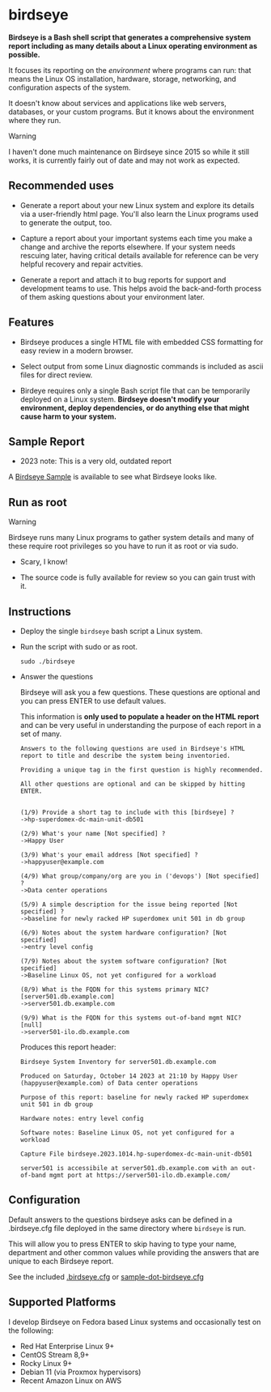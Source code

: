 # birdseye

**Birdseye is a Bash shell script that generates a comprehensive system report including as many details about a Linux operating environment as possible.**

It focuses its reporting on the *environment* where programs can run: that means the Linux OS installation, hardware, storage, networking, and configuration aspects of the system.

It doesn't know about services and applications like web servers, databases, or your custom programs.  But it knows about the environment where they run.

> [!WARNING]
> I haven't done much maintenance on Birdseye since 2015 so while it still works, it is currently fairly out of date and may not work as expected.

## Recommended uses

* Generate a report about your new Linux system and explore its details via a user-friendly html page.  You'll also learn the Linux programs used to generate the output, too.

* Capture a report about your important systems each time you make a change and archive the reports elsewhere.  If your system needs rescuing later, having critical details available for reference can be very helpful recovery and repair actvities.

* Generate a report and attach it to bug reports for support and development teams to use.  This helps avoid the back-and-forth process of them asking questions about your environment later.

## Features

* Birdseye produces a single HTML file with embedded CSS formatting for easy review in a modern browser.

* Select output from some Linux diagnostic commands is included as ascii files for direct review.

* Birdeye requires only a single Bash script file that can be temporarily deployed on a Linux system.  **Birdseye doesn't modify your environment, deploy dependencies, or do anything else that might cause harm to your system.**

## Sample Report

* 2023 note: This is a very old, outdated report

A [Birdseye Sample](https://github.com/maxwax/birdseye/blob/master/birdseye-sample.html "Birdseye Sample") is available to see what Birdseye looks like.

## Run as root

> [!WARNING]
> Birdseye runs many Linux programs to gather system details and many of these require root privileges so you have to run it as root or via sudo.

* Scary, I know!

* The source code is fully available for review so you can gain trust with it.

## Instructions

* Deploy the single `birdseye` bash script a Linux system.

* Run the script with sudo or as root.

  `sudo ./birdseye`

* Answer the questions

    Birdseye will ask you a few questions.  These questions are optional and you can press ENTER to use default values.

    This information is **only used to populate a header on the HTML report** and can be very useful in understanding the purpose of each report in a set of many.

    ```
    Answers to the following questions are used in Birdseye's HTML
    report to title and describe the system being inventoried.

    Providing a unique tag in the first question is highly recommended.

    All other questions are optional and can be skipped by hitting ENTER.


    (1/9) Provide a short tag to include with this [birdseye] ?
    ->hp-superdomex-dc-main-unit-db501

    (2/9) What's your name [Not specified] ?
    ->Happy User

    (3/9) What's your email address [Not specified] ?
    ->happyuser@example.com

    (4/9) What group/company/org are you in ('devops') [Not specified] ?
    ->Data center operations

    (5/9) A simple description for the issue being reported [Not specified] ?
    ->baseline for newly racked HP superdomex unit 501 in db group

    (6/9) Notes about the system hardware configuration? [Not specified]
    ->entry level config

    (7/9) Notes about the system software configuration? [Not specified]
    ->Baseline Linux OS, not yet configured for a workload

    (8/9) What is the FQDN for this systems primary NIC? [server501.db.example.com]
    ->server501.db.example.com

    (9/9) What is the FQDN for this systems out-of-band mgmt NIC? [null]
    ->server501-ilo.db.example.com
    ```

    Produces this report header:
    ```
    Birdseye System Inventory for server501.db.example.com

    Produced on Saturday, October 14 2023 at 21:10 by Happy User (happyuser@example.com) of Data center operations

    Purpose of this report: baseline for newly racked HP superdomex unit 501 in db group

    Hardware notes: entry level config

    Software notes: Baseline Linux OS, not yet configured for a workload

    Capture File birdseye.2023.1014.hp-superdomex-dc-main-unit-db501

    server501 is accessibile at server501.db.example.com with an out-of-band mgmt port at https://server501-ilo.db.example.com/
    ```
## Configuration

Default answers to the questions birdseye asks can be defined in a .birdseye.cfg file deployed in the same directory where `birdseye` is run.

This will allow you to press ENTER to skip having to type your name, department and other common values while providing the answers that are unique to each Birdseye report.

See the included [.birdseye.cfg](https://github.com/maxwax/birdseye/blob/main/.birdseye.cfg) or [sample-dot-birdseye.cfg](https://github.com/maxwax/birdseye/blob/main/sample-dot-birdseye.cfg)

## Supported Platforms

I develop Birdseye on Fedora based Linux systems and occasionally test on the following:

* Red Hat Enterprise Linux 9+
* CentOS Stream 8,9+
* Rocky Linux 9+
* Debian 11 (via Proxmox hypervisors)
* Recent Amazon Linux on AWS
